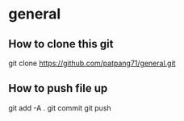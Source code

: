 # general
## How to clone this git
git clone https://github.com/patpang71/general.git

## How to push file up
git add -A .
git commit
git push 
